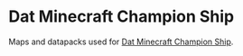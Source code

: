 # Dat Minecraft Champion Ship

Maps and datapacks used for [Dat Minecraft Champion Ship](https://docs.google.com/document/d/1oO5fxAtGefzgIurSNLbHhLvGR5X4KoBn6sYXVBWta74/edit#).